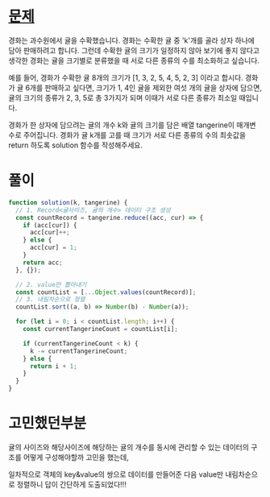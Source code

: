 # [문제](https://school.programmers.co.kr/learn/courses/30/lessons/138476)

경화는 과수원에서 귤을 수확했습니다. 경화는 수확한 귤 중 'k'개를 골라 상자 하나에 담아 판매하려고 합니다. 그런데 수확한 귤의 크기가 일정하지 않아 보기에 좋지 않다고 생각한 경화는 귤을 크기별로 분류했을 때 서로 다른 종류의 수를 최소화하고 싶습니다.

예를 들어, 경화가 수확한 귤 8개의 크기가 [1, 3, 2, 5, 4, 5, 2, 3] 이라고 합시다. 경화가 귤 6개를 판매하고 싶다면, 크기가 1, 4인 귤을 제외한 여섯 개의 귤을 상자에 담으면, 귤의 크기의 종류가 2, 3, 5로 총 3가지가 되며 이때가 서로 다른 종류가 최소일 때입니다.

경화가 한 상자에 담으려는 귤의 개수 k와 귤의 크기를 담은 배열 tangerine이 매개변수로 주어집니다. 경화가 귤 k개를 고를 때 크기가 서로 다른 종류의 수의 최솟값을 return 하도록 solution 함수를 작성해주세요.

# 풀이

```javascript
function solution(k, tangerine) {
  // 1. Record<귤사이즈, 귤의 개수> 데이터 구조 생성
  const countRecord = tangerine.reduce((acc, cur) => {
    if (acc[cur]) {
      acc[cur]++;
    } else {
      acc[cur] = 1;
    }
    return acc;
  }, {});

  // 2. value만 뽑아내기
  const countList = [...Object.values(countRecord)];
  // 3. 내림차순으로 정렬
  countList.sort((a, b) => Number(b) - Number(a));

  for (let i = 0; i < countList.length; i++) {
    const currentTangerineCount = countList[i];

    if (currentTangerineCount < k) {
      k -= currentTangerineCount;
    } else {
      return i + 1;
    }
  }
}
```

# 고민했던부분

귤의 사이즈와 해당사이즈에 해당하는 귤의 개수를 동시에 관리할 수 있는 데이터의 구조를 어떻게 구성해야할까 고민을 했는데,

일차적으로 객체의 key&value의 쌍으로 데이터를 만들어준 다음 value만 내림차순으로 정렬하니 답이 간단하게 도출되었다!!!
